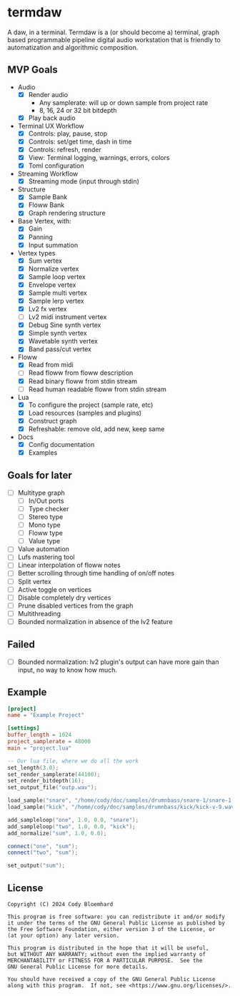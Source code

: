 # termdaw

A daw, in a terminal.
Termdaw is a (or should become a) terminal, graph based programmable pipeline
digital audio workstation that is friendly to automatization and algorithmic composition.

## MVP Goals

- Audio
  - [x] Render audio
    - Any samplerate: will up or down sample from project rate
    - 8, 16, 24 or 32 bit bitdepth
  - [x] Play back audio
- Terminal UX Workflow
  - [x] Controls: play, pause, stop
  - [x] Controls: set/get time, dash in time
  - [x] Controls: refresh, render
  - [x] View: Terminal logging, warnings, errors, colors
  - [x] Toml configuration
- Streaming Workflow
  - [x] Streaming mode (input through stdin)
- Structure
  - [x] Sample Bank
  - [x] Floww Bank
  - [x] Graph rendering structure
- Base Vertex, with:
  - [x] Gain
  - [x] Panning
  - [x] Input summation
- Vertex types
  - [x] Sum vertex
  - [x] Normalize vertex
  - [x] Sample loop vertex
  - [x] Envelope vertex
  - [x] Sample multi vertex
  - [x] Sample lerp vertex
  - [x] Lv2 fx vertex
  - [ ] Lv2 midi instrument vertex
  - [x] Debug Sine synth vertex
  - [x] Simple synth vertex
  - [x] Wavetable synth vertex
  - [x] Band pass/cut vertex
- Floww
  - [x] Read from midi
  - [ ] Read floww from floww description
  - [x] Read binary floww from stdin stream
  - [ ] Read human readable floww from stdin stream
- Lua
  - [x] To configure the project (sample rate, etc)
  - [x] Load resources (samples and plugins)
  - [x] Construct graph
  - [x] Refreshable: remove old, add new, keep same
- Docs
  - [x] Config documentation
  - [x] Examples

## Goals for later

- [ ] Multitype graph
  - [ ] In/Out ports
  - [ ] Type checker
  - [ ] Stereo type
  - [ ] Mono type
  - [ ] Floww type
  - [ ] Value type
- [ ] Value automation
- [ ] Lufs mastering tool
- [ ] Linear interpolation of floww notes
- [ ] Better scrolling through time handling of on/off notes
- [ ] Split vertex
- [ ] Active toggle on vertices
- [ ] Disable completely dry vertices
- [ ] Prune disabled vertices from the graph
- [ ] Multithreading
- [ ] Bounded normalization in absence of the lv2 feature

## Failed

- [ ] Bounded normalization: lv2 plugin's output can have more gain than input, no way to know how much.

## Example

```toml
[project]
name = "Example Project"

[settings]
buffer_length = 1024
project_samplerate = 48000
main = "project.lua"
```

```lua
-- Our lua file, where we do all the work
set_length(3.0);
set_render_samplerate(44100);
set_render_bitdepth(16);
set_output_file("outp.wav");

load_sample("snare", "/home/cody/doc/samples/drumnbass/snare-1/snare-1-v-9.wav");
load_sample("kick", "/home/cody/doc/samples/drumnbass/kick/kick-v-9.wav");

add_sampleloop("one", 1.0, 0.0, "snare");
add_sampleloop("two", 1.0, 0.0, "kick");
add_normalize("sum", 1.0, 0.0);

connect("one", "sum");
connect("two", "sum");

set_output("sum");
```

## License

```
Copyright (C) 2024 Cody Bloemhard

This program is free software: you can redistribute it and/or modify
it under the terms of the GNU General Public License as published by
the Free Software Foundation, either version 3 of the License, or
(at your option) any later version.

This program is distributed in the hope that it will be useful,
but WITHOUT ANY WARRANTY; without even the implied warranty of
MERCHANTABILITY or FITNESS FOR A PARTICULAR PURPOSE.  See the
GNU General Public License for more details.

You should have received a copy of the GNU General Public License
along with this program.  If not, see <https://www.gnu.org/licenses/>.
```
